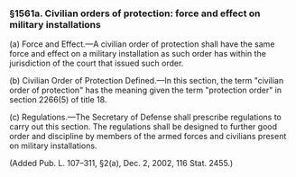 ### §1561a. Civilian orders of protection: force and effect on military installations ###

(a) Force and Effect.—A civilian order of protection shall have the same force and effect on a military installation as such order has within the jurisdiction of the court that issued such order.

(b) Civilian Order of Protection Defined.—In this section, the term "civilian order of protection" has the meaning given the term "protection order" in section 2266(5) of title 18.

(c) Regulations.—The Secretary of Defense shall prescribe regulations to carry out this section. The regulations shall be designed to further good order and discipline by members of the armed forces and civilians present on military installations.

(Added Pub. L. 107–311, §2(a), Dec. 2, 2002, 116 Stat. 2455.)